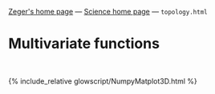 [Zeger's home page](https://www.hendrikse.name/) &mdash; [Science home page](https://www.hendrikse.name/science/) &mdash; `topology.html` 

# Multivariate functions
<div class="header_line"><br/></div>

{% include_relative glowscript/NumpyMatplot3D.html %}
